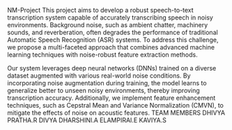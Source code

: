  NM-Project
 This project aims to develop a robust speech-to-text transcription system capable of accurately transcribing speech in noisy environments. Background noise, such as ambient chatter, machinery sounds, and reverberation, often degrades the performance of traditional Automatic Speech Recognition (ASR) systems. To address this challenge, we propose a multi-faceted approach that combines advanced machine learning techniques with noise-robust feature extraction methods.

Our system leverages deep neural networks (DNNs) trained on a diverse dataset augmented with various real-world noise conditions. By incorporating noise augmentation during training, the model learns to generalize better to unseen noisy environments, thereby improving transcription accuracy. Additionally, we implement feature enhancement techniques, such as Cepstral Mean and Variance Normalization (CMVN), to mitigate the effects of noise on acoustic features.
 TEAM  MEMBERS
 DHIVYA PRATHA.R
 DIVYA DHARSHINI.A
 ELAMPIRAI.E
 KAVIYA.S
